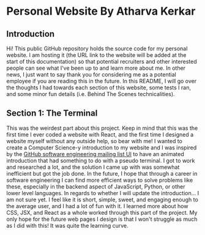 # Personal Website By Atharva Kerkar

## Introduction
Hi! This public GitHub repository holds the source code for my personal website. I am hosting it (the URL link to the website will be added at the start of this documentation) so that potential recruiters and other interested people can see what I've been up to and learn more about me. In other news, I just want to say thank you for considering me as a potential employee if you are reading this in the future. In this README, I will go over the thoughts I had towards each section of this website, some tests I ran, and some minor fun details (i.e. Behind The Scenes technicalities).

## Section 1: The Terminal
This was the weirdest part about this project. Keep in mind that this was the first time I ever coded a website with React, and the first time I designed a website myself without any outside help, so bear with me! I wanted to create a Computer Science-y introduction to my website and I was inspired by the [GitHub software engineering mailing list UI](https://swelist.com) to have an animated introduction that had something to do with a pseudo terminal. I got to work and researched a lot, and the solution I came up with was somewhat inefficient but got the job done. In the future, I hope that through a career in software engineering I can find more efficient ways to solve problems like these, especially in the backend aspect of JavaScript, Python, or other lower level languages. In regards to whether I will update the introduction... I am not sure yet. I feel like it is short, simple, sweet, and engaging enough to the average user, and I had a lot of fun with it. I learned more about how CSS, JSX, and React as a whole worked through this part of the project. My only hope for the future web pages I design is that I won't struggle as much as I did with this! It was quite the learning curve.